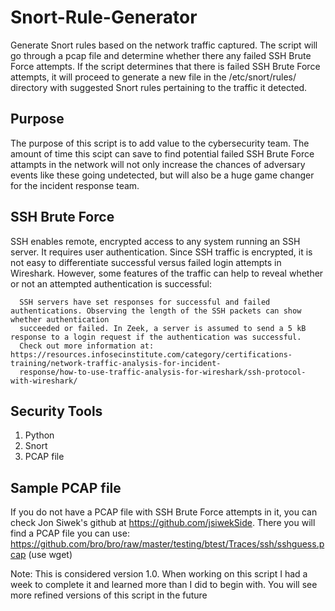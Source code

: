 # Snort-Rule-Generator
Generate Snort rules based on the network traffic captured. The script will go through a pcap file and determine whether there any failed SSH Brute Force attempts. If the script determines that there is failed SSH Brute Force attempts, it will proceed to generate a new file in the /etc/snort/rules/ directory with suggested Snort rules pertaining to the traffic it detected. 

## Purpose
The purpose of this script is to add value to the cybersecurity team. The amount of time this scipt can save to find potential failed SSH Brute Force attampts in the network will not only increase the chances of adversary events like these going undetected, but will also be a huge game changer for the incident response team. 

## SSH Brute Force
SSH enables remote, encrypted access to any system running an SSH server. It requires user authentication. Since SSH traffic is encrypted, it is not easy to differentiate successful versus failed login attempts in Wireshark. However, some features of the traffic can help to reveal whether or not an attempted authentication is successful:


      SSH servers have set responses for successful and failed authentications. Observing the length of the SSH packets can show whether authentication       
      succeeded or failed. In Zeek, a server is assumed to send a 5 kB response to a login request if the authentication was successful.
      Check out more information at: https://resources.infosecinstitute.com/category/certifications-training/network-traffic-analysis-for-incident-
      response/how-to-use-traffic-analysis-for-wireshark/ssh-protocol-with-wireshark/
            
## Security Tools
1. Python
2. Snort
3. PCAP file

## Sample PCAP file
If you do not have a PCAP file with SSH Brute Force attempts in it, you can check Jon Siwek's github at https://github.com/jsiwekSide. There you will find a PCAP file you can use: 
https://github.com/bro/bro/raw/master/testing/btest/Traces/ssh/sshguess.pcap (use wget)

Note: This is considered version 1.0. When working on this script I had a week to complete it and learned more than I did to begin with. You will see more refined versions of this script in the future
